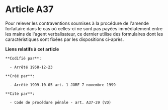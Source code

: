 # Article A37

Pour relever les contraventions soumises à la procédure de l'amende forfaitaire dans le cas où celles-ci ne sont pas payées
immédiatement entre les mains de l'agent verbalisateur, ce dernier utilise des formulaires dont les caractéristiques sont
fixées par les dispositions ci-après.

**Liens relatifs à cet article**

	**Codifié par**:

	  - Arrêté 1958-12-23

	**Créé par**:

	  - Arrêté 1999-10-05 art. 1 JORF 7 novembre 1999

	**Cité par**:

	  - Code de procédure pénale - art. A37-29 (VD)
